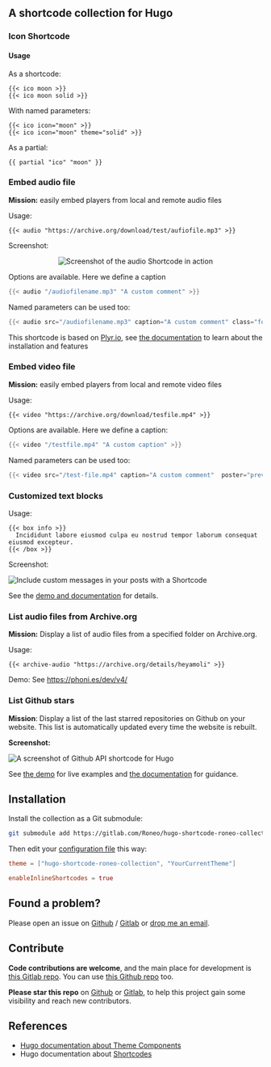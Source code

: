 



## A shortcode collection for Hugo


### Icon Shortcode


#### Usage

As a shortcode:

    {{< ico moon >}}
    {{< ico moon solid >}}

With named parameters:

    {{< ico icon="moon" >}}
    {{< ico icon="moon" theme="solid" >}}

As a partial:

    {{ partial "ico" "moon" }}

### Embed audio file

**Mission:** easily embed players from local and remote audio files

Usage:

```
{{< audio "https://archive.org/download/test/aufiofile.mp3" >}}
```
Screenshot:

<div align="center">

![Screenshot of the audio Shortcode in action](https://gitlab.com/Roneo/hugo-shortcode-roneo-collection/-/raw/main/img/screenshot.jpg)

</div>

Options are available. Here we define a caption

```go
{{< audio "/audiofilename.mp3" "A custom comment" >}}
```

Named parameters can be used too:

```go
{{< audio src="/audiofilename.mp3" caption="A custom comment" class="foo" preload="none" >}}
```

This shortcode is based on [Plyr.io](https://plyr.io/), see [the documentation](https://github.com/sampotts/plyr#features) to learn about the installation and features


### Embed video file

**Mission:** easily embed players from local and remote video files


Usage:

    {{< video "https://archive.org/download/tesfile.mp4" >}}


Options are available. Here we define a caption:

```go
{{< video "/testfile.mp4" "A custom caption" >}}
```

Named parameters can be used too:

```go
{{< video src="/test-file.mp4" caption="A custom comment"  poster="preview-image.jpg" class="foo" preload="none" >}}
```

### Customized text blocks

Usage:

```
{{< box info >}}
  Incididunt labore eiusmod culpa eu nostrud tempor laborum consequat eiusmod excepteur.
{{< /box >}}
```

Screenshot:

![Include custom messages in your posts with a Shortcode](https://roneo.org/illustrations/hugo-notices-shortcode-show-warning-message.en-img/20220914110145.jpg)

See the [demo and documentation](https://roneo.org/en/hugo-warning-messages-shortcode/) for details.


### List audio files from Archive.org

**Mission:** Display a list of audio files from a specified folder on Archive.org.

Usage:

    {{< archive-audio "https://archive.org/details/heyamoli" >}}

Demo: See https://phoni.es/dev/v4/

### List Github stars

**Mission**: Display a list of the last starred repositories on Github on your website. This list is automatically updated every time the website is rebuilt.

**Screenshot:**

![A screenshot of Github API shortcode for Hugo](https://roneo.org/illustrations/hugo-api-get-users-starred-repo-from-github-api-shortcode.en-img/20220914095801.jpg)


See [the demo](https://demo.roneo.app/hugo-fetch-github-api-shortcode/) for live examples and [the documentation](https://roneo.org/en/hugo-fetch-remote-data-github-api-shortcode/) for guidance.


## Installation

Install the collection as a Git submodule:

```bash
git submodule add https://gitlab.com/Roneo/hugo-shortcode-roneo-collection.git themes/hugo-shortcode-roneo-collection
```

Then edit your [configuration file](https://gohugo.io/getting-started/configuration/) this way:

```toml
theme = ["hugo-shortcode-roneo-collection", "YourCurrentTheme"]

enableInlineShortcodes = true
```

## Found a problem?

Please open an issue on [Github](https://github.com/RoneoOrg/hugo-shortcode-roneo-collection/issues) / [Gitlab](https://gitlab.com/Roneo/hugo-shortcode-roneo-collection) or [drop me an email](https://roneo.org/contact/).


## Contribute

**Code contributions are welcome**, and the main place for development is [this Gitlab repo](https://gitlab.com/Roneo/hugo-shortcode-roneo-collection). You can use [this Github repo](https://github.com/RoneoOrg/hugo-shortcode-roneo-collection) too.

**Please star this repo** on [Github](https://github.com/RoneoOrg/hugo-shortcode-roneo-collection) or [Gitlab](https://gitlab.com/Roneo/hugo-shortcode-roneo-collection), to help this project gain some visibility and reach new contributors.


## References

- [Hugo documentation about Theme Components](https://gohugo.io/hugo-modules/theme-components/)
- Hugo documentation about [Shortcodes](https://gohugo.io/content-management/shortcodes/)